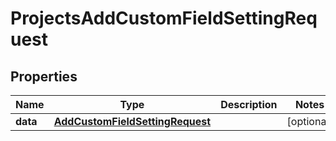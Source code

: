 

# ProjectsAddCustomFieldSettingRequest


## Properties

| Name | Type | Description | Notes |
|------------ | ------------- | ------------- | -------------|
|**data** | [**AddCustomFieldSettingRequest**](AddCustomFieldSettingRequest.md) |  |  [optional] |




